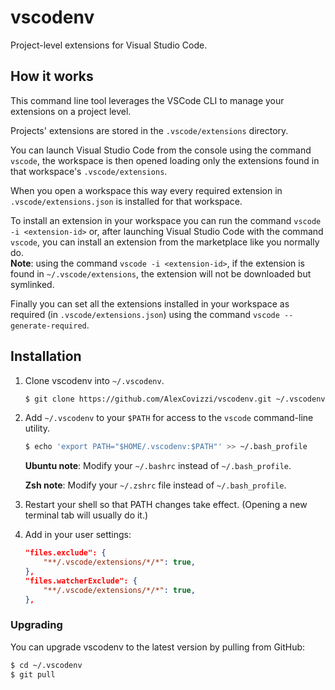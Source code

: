 # vscodenv

Project-level extensions for Visual Studio Code.

## How it works

This command line tool leverages the VSCode CLI to manage your extensions on a project level.

Projects' extensions are stored in the `.vscode/extensions` directory.

You can launch Visual Studio Code from the console using the command `vscode`, the workspace is then opened loading only the extensions found in that workspace's `.vscode/extensions`.

When you open a workspace this way every required extension in `.vscode/extensions.json` is installed for that workspace.

To install an extension in your workspace you can run the command `vscode -i <extension-id>` or, after launching Visual Studio Code with the command `vscode`, you can install an extension from the marketplace like you normally do.  
**Note**: using the command `vscode -i <extension-id>`, if the extension is found in `~/.vscode/extensions`, the extension will not be downloaded but symlinked.

Finally you can set all the extensions installed in your workspace as required (in `.vscode/extensions.json`) using the command `vscode --generate-required`.


## Installation

1. Clone vscodenv into `~/.vscodenv`.

    ~~~ sh
    $ git clone https://github.com/AlexCovizzi/vscodenv.git ~/.vscodenv
    ~~~

2. Add `~/.vscodenv` to your `$PATH` for access to the `vscode`
   command-line utility.

    ~~~ sh
    $ echo 'export PATH="$HOME/.vscodenv:$PATH"' >> ~/.bash_profile
    ~~~

    **Ubuntu note**: Modify your `~/.bashrc` instead of `~/.bash_profile`.

    **Zsh note**: Modify your `~/.zshrc` file instead of `~/.bash_profile`.

3. Restart your shell so that PATH changes take effect. (Opening a new
   terminal tab will usually do it.)
   
4. Add in your user settings:
    ~~~ json
    "files.exclude": {
        "**/.vscode/extensions/*/*": true,
    },
    "files.watcherExclude": {
        "**/.vscode/extensions/*/*": true,
    },
    ~~~

### Upgrading

You can upgrade vscodenv to the
latest version by pulling from GitHub:

~~~ sh
$ cd ~/.vscodenv
$ git pull
~~~
